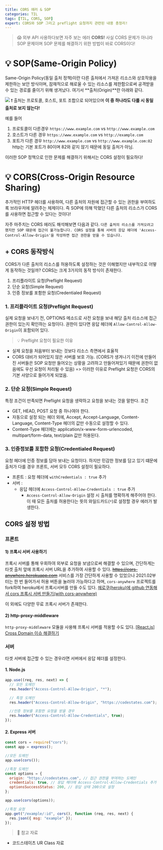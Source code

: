 ```yaml
---
title: CORS 에러 & SOP
categories: TIL
tags: [TIL, CORS, SOP]
expert: CORS와 SOP 그리고 preflight 요청까지 관련된 내용 총정리!
---
```


> 😱 외부 API 사용하다보면 자주 보는 에러 **CORS!**
> 사실 CORS 문제가 아니라 SOP 문제이며 SOP 문제를 해결하기 위한 방법이 바로 CORS이다!

# 💡 SOP(Same-Origin Policy)

Same-Origin Policy(동일 출처 정책)이란 다른 출처에서 가져온 리소스와 상호작용을 제한하는 보안 방식이며, 잠재적으로 해로울 수 있는 리소스를 제한함으로써 공격받을 수 있는 경로를 줄이기 위해 생겨났다.
여기서 **출처(Origin)**란 아래와 같다.

![](https://images.velog.io/images/yeyo0x0/post/f82b9c57-8151-4592-bbca-2ed00165ab6d/image.png)
❗️ 출처는 프로토콜, 호스트, 포트 조합으로 되어있으며 **이 중 하나라도 다를 시 동일 출처로 보지 않는다!**

예를 들어

1. 프로토콜이 다른경우
   `https://www.example.com` vs `http://www.example.com`
2. 호스트가 다른 경우
   `https://www.example.com` vs `http://example.com`
3. 포트가 다른 경우
   `http://www.example.com` vs `http://www.example.com:82`
   http는 기본 포트가 80이며 82와 같지 않기 때문에 동일 출처가 아님.

이러한 SOP 정책으로 인한 문제를 해결하기 위해서는 CORS 설정이 필요하다!

# 💡 CORS(Cross-Origin Resource Sharing)

추가적인 HTTP 헤더를 사용하여, 다른 출처의 자원에 접근할 수 있는 권한을 부여하도록 브라우저에 알려주는 체제이다.
즉 SOP에 의해 막혔던 다른 출처의 리소스가 CORS를 사용하면 접근할 수 있다는 것이다!

자주 마주치는 CORS 에러도 해석해보면 다음과 같다.
`다른 출처의 리소스를 가져오려고 했지만 SOP 떄문에 접근이 불가능합니다. CORS 설정을 통해 서버의 응답 헤더에 'Access-Control-Allow-Origin'을 작성하면 접근 권한을 얻을 수 있습니다.`

## + CORS 동작방식

CORS가 다른 출처의 리소스를 허용하도록 설정하는 것은 이해했지만 내부적으로 어떻게 동작하는 것일까?
CORS는 크게 3가지의 동작 방식이 존재한다.

1. 프리플라이트 요청(Preflight Request)
2. 단순 요청(Simple Request)
3. 인증 정보를 포함한 요청(Credentialed Request)

### 1. 프리플라이트 요청(Preflight Request)

실제 요청을 보내기 전, OPTIONS 메소드로 사전 요청을 보내 해당 출처 리소스에 접근 권한이 있는지 확인하는 요청이다.
권한이 있다면 응답 헤더에 `Allow-Control-Allow-Origin`이 포함되어 있다.

> 💡 Preflight 요청이 필요한 이유

- 실제 요청을 처음부터 보내는 것보다 리소스 측면에서 효율적
- CORS 대비가 되어있지 않은 서버를 보호 가능.
  (CORS가 생겨나기 이전에 만들어진 서버들은 SOP 요청만 들어오는 상황을 고려하고 만들어져있기 때문에 권한이 없음에도 우선 요청이 처리될 수 있음)
  => 이러한 이유로 Preflight 요청은 CORS의 기본 사양으로 들어가게 되었음.

### 2. 단순 요청(Simple Request)

특정 조건이 만족되면 Preflight 요청을 생략하고 요청을 보내는 것을 말한다.
조건

- GET, HEAD, POST 요청 중 하나여야 한다.
- 자동으로 설정 되는 헤더 외에, Accept, Accept-Language, Content-Language, Content-Type 헤더의 값만 수동으로 설정할 수 있다.
- Content-Type 헤더에는 application/x-www-form-urlencoded, multipart/form-data, text/plain 값만 허용된다.

### 3. 인증정보를 포함한 요청(Credentialed Request)

요청 헤더에 인증 정보를 담아 보내는 요청이다. 하지만 민감한 정보를 담고 있기 떄문에 출처가 다를 경우 프론트, 서버 모두 CORS 설정이 필요하다.

- 프론트 : 요청 헤더에 `withCredentials : true` 추가
- 서버 :
  - 응답 헤더에 `Access-Control-Allow-Credentials : true` 추가
    - `Access-Control-Allow-Origin` 설정 시 출처를 명확하게 해주어야 한다. 이 때 모든 출처를 허용한다는 뜻의 와일드카드(`*`)로 설정할 경우 에러가 발생한다.

## CORS 설정 방법

### 프론트

#### 1) 프록시 서버 사용하기

프록시 서버를 통해 우회하여 외부로 요청을 보냄으로써 해결할 수 있으며, 간단하게는 타겟 출처 앞에 프록시 서버 URL을 추가하여 사용할 수 있다.
~~https://cors-anywhere.herokuapp.com~~ 서비스를 가장 간단하게 사용할 수 있었으나 2021.02부터는 한 번 들어가서 허용 버튼을 눌러야 가능하다고 하며, `cors-anywhere` 프로젝트를 fork하여 heroku에서 프록시서버를 만들 수도 있다. [헤로쿠(heroku)에 github 연동해서 cors 프록시 서버 만들기(with cors-anywhere)](https://nhj12311.tistory.com/278)

이 외에도 다양한 무료 프록시 서버가 존재한다.

#### 2) http-proxy-middleware

`http-proxy-middleware` 모듈을 사용해 프록시 서버를 적용할 수도 있다.
[[React.js] Cross Domain 이슈 해결하기](https://doqtqu.tistory.com/232)

### 서버

타겟 서버에 접근할 수 있는 경우라면 서버에서 응답 헤더를 설정한다.

#### 1. Node.js

```js
app.use((req, res, next) => {
  // 모든 도메인
  res.header("Access-Control-Allow-Origin", "*");

  // 특정 도메인
  res.header("Access-Control-Allow-Origin", "https://codestates.com");

  //인증 정보를 포함한 요청을 받을 경우
  res.header("Access-Control-Allow-Credentials", true);
});
```

#### 2. Express 서버

```js
const cors = require("cors");
const app = express();

//모든 도메인
app.use(cors());

//특정 도메인
const options = {
  origin: "https://codestates.com", // 접근 권한을 부여하는 도메인
  credentials: true, // 응답 헤더에 Access-Control-Allow-Credentials 추가
  optionsSuccessStatus: 200, // 응답 상태 200으로 설정
};

app.use(cors(options));

//특정 요청
app.get("/example/:id", cors(), function (req, res, next) {
  res.json({ msg: "example" });
});
```

> 📖 참고 자료

- 코드스테이츠 UR Class 자료
